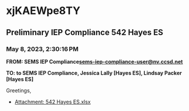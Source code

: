 # xjKAEWpe8TY
## Preliminary IEP Compliance 542 Hayes ES
### May 8, 2023, 2:30:16 PM
**FROM: SEMS IEP Compliance<sems-iep-compliance-user@nv.ccsd.net>**

**TO: to SEMS IEP Compliance, Jessica Lally [Hayes ES], Lindsay Packer [Hayes ES]**


Greetings, 





* [Attachment: 542 Hayes ES.xlsx](xjKAEWpe8TY-attachment-1.xlsx)
